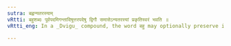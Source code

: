```yaml
---
sutra: बह्वन्यतरस्याम्
vRtti: बहुशब्दः पूर्वपदमिगन्तादिषूत्तरपदेषु द्विगौ समासेऽन्यतरस्यां प्रकृतिस्वरं भवति ॥
vRtti_eng: In a _Dvigu_ compound, the word बहु may optionally preserve its accent when followed by an _ik_-ending stem, or by a time-word, or by _kapala_, _bhagala_ and _sarava_.

---
```

